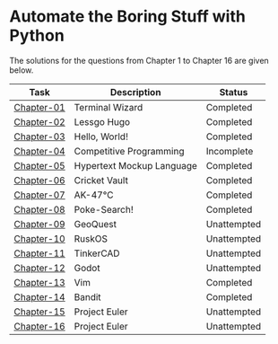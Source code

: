 # Automate the Boring Stuff with Python

The solutions for the questions from Chapter 1 to Chapter 16 are given below.

 Task        | Description              | Status      |
|-------------|--------------------------|-------------|
| [Chapter-01](https://github.com/RishP118/AtBSwP/tree/main/Chapter-1) | Terminal Wizard          | Completed   |
| [Chapter-02](https://github.com/RishP118/AtBSwP/tree/main/Chapter-2) | Lessgo Hugo              | Completed   |
| [Chapter-03](https://github.com/RishP118/AtBSwP/tree/main/Chapter-3) | Hello, World!            | Completed   |
| [Chapter-04](https://github.com/RishP118/AtBSwP/tree/main/Chapter-4) | Competitive Programming  | Incomplete  |
| [Chapter-05](https://github.com/RishP118/AtBSwP/tree/main/Chapter-5) | Hypertext Mockup Language| Completed   |
| [Chapter-06](https://github.com/RishP118/AtBSwP/tree/main/Chapter-6) | Cricket Vault            | Completed   |
| [Chapter-07](https://github.com/RishP118/AtBSwP/tree/main/Chapter-7) | AK-47℃                   | Completed   |
| [Chapter-08](https://github.com/RishP118/AtBSwP/tree/main/Chapter-8) | Poke-Search!             | Completed   |
| [Chapter-09](https://github.com/RishP118/AtBSwP/tree/main/Chapter-9) | GeoQuest                 | Unattempted |
| [Chapter-10](https://github.com/RishP118/AtBSwP/tree/main/Chapter-10)| RuskOS                   | Unattempted |
| [Chapter-11](https://github.com/RishP118/AtBSwP/tree/main/Chapter-11)| TinkerCAD                | Unattempted |
| [Chapter-12](https://github.com/RishP118/amfoss--tasks/tree/main/task-12) | Godot                    | Unattempted |
| [Chapter-13](https://github.com/RishP118/amfoss--tasks/tree/main/task-13) | Vim                      | Completed   |
| [Chapter-14](https://github.com/RishP118/amfoss--tasks/tree/main/task-14) | Bandit                   | Completed   |
| [Chapter-15](https://github.com/RishP118/amfoss--tasks/tree/main/task-15) | Project Euler            | Unattempted |
| [Chapter-16](https://github.com/RishP118/amfoss--tasks/tree/main/task-15) | Project Euler            | Unattempted |


